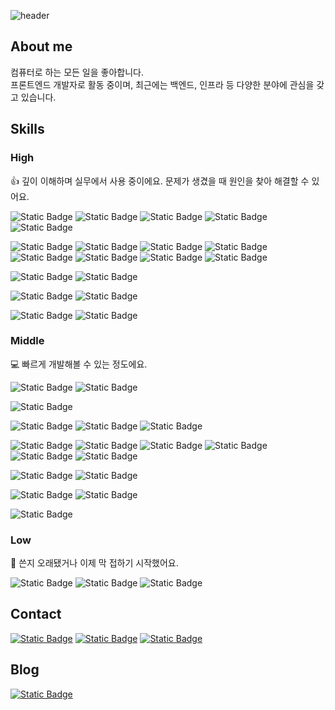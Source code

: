 ![header](https://capsule-render.vercel.app/api?type=waving&color=0:0085FF,50:45AA55,100:FFF500&height=300&section=header&text=Just%20do%20it!&fontSize=64&animation=twinkling&fontColor=FFFFFF)

## About me

컴퓨터로 하는 모든 일을 좋아합니다.  
프론트엔드 개발자로 활동 중이며, 최근에는 백엔드, 인프라 등 다양한 분야에 관심을 갖고 있습니다.

## Skills

### High

👍 깊이 이해하며 실무에서 사용 중이에요. 문제가 생겼을 때 원인을 찾아 해결할 수 있어요.

![Static Badge](https://img.shields.io/badge/html-E34F26?logoColor=white&logo=html5)
![Static Badge](https://img.shields.io/badge/css3-264DE4?logoColor=white&logo=css3)
![Static Badge](https://img.shields.io/badge/sass-BD347C?logoColor=white&logo=sass)
![Static Badge](https://img.shields.io/badge/javascript-F7DF1E?logoColor=463E00&logo=javascript)
![Static Badge](https://img.shields.io/badge/typescript-3178C6?logoColor=white&logo=typescript)

![Static Badge](https://img.shields.io/badge/react-2EBBEF?logoColor=white&logo=react)
![Static Badge](https://img.shields.io/badge/next.js-000000?logoColor=white&logo=nextdotjs)
![Static Badge](https://img.shields.io/badge/redux-764ABC?logoColor=white&logo=redux)
![Static Badge](https://img.shields.io/badge/recoil-3578E5?logoColor=white&logo=recoil)
![Static Badge](https://img.shields.io/badge/ant%20design-1A71E2?logoColor=white&logo=antdesign)
![Static Badge](https://img.shields.io/badge/storybook-FF4785?logoColor=white&logo=storybook)
![Static Badge](https://img.shields.io/badge/apollo%20client-1C223E?logoColor=white&logo=apollographql)
![Static Badge](https://img.shields.io/badge/echarts-E43961?logoColor=white&logo=apacheecharts)

![Static Badge](https://img.shields.io/badge/npm-CB3837?logoColor=white&logo=npm)
![Static Badge](https://img.shields.io/badge/yarn-2C8EBB?logoColor=white&logo=yarn)

![Static Badge](https://img.shields.io/badge/mysql-007AA0?logoColor=white&logo=mysql)
![Static Badge](https://img.shields.io/badge/mariadb-003545?logoColor=white&logo=mariadb)

![Static Badge](https://img.shields.io/badge/docker-00A3FF?logoColor=white&logo=docker)
![Static Badge](https://img.shields.io/badge/github%20actions-4A7EBF?logoColor=white&logo=githubactions)

### Middle

💻 빠르게 개발해볼 수 있는 정도에요.

![Static Badge](https://img.shields.io/badge/java-E4320A)
![Static Badge](https://img.shields.io/badge/python-44709F?logoColor=white&logo=python)

![Static Badge](https://img.shields.io/badge/pnpm-F9AD00?logoColor=white&logo=pnpm)

![Static Badge](https://img.shields.io/badge/react%20native-1694C2?logoColor=white&logo=react)
![Static Badge](https://img.shields.io/badge/vite-F3BA48?logoColor=white&logo=vite)
![Static Badge](https://img.shields.io/badge/mui-007FFF?logoColor=white&logo=mui)

![Static Badge](https://img.shields.io/badge/spring-6DB33F?logoColor=white&logo=spring)
![Static Badge](https://img.shields.io/badge/spring%20boot-4F9620?logoColor=white&logo=springboot)
![Static Badge](https://img.shields.io/badge/hibernate-BCAE79?logoColor=white&logo=hibernate)
![Static Badge](https://img.shields.io/badge/grails-FEB571)
![Static Badge](https://img.shields.io/badge/nestjs-E0234E?logoColor=white&logo=nestjs)
![Static Badge](https://img.shields.io/badge/typeorm-FE0902)

![Static Badge](https://img.shields.io/badge/nginx-009639?logoColor=white&logo=nginx)
![Static Badge](https://img.shields.io/badge/apache%20tomcat-FFDC76?logoColor=67592E&logo=apachetomcat)

![Static Badge](https://img.shields.io/badge/postgresql-336791?logoColor=white&logo=postgresql)
![Static Badge](https://img.shields.io/badge/oracle-C74634?logoColor=white&logo=oracle)

![Static Badge](https://img.shields.io/badge/firebase%20sdk-1A73E8?logoColor=white&logo=firebase)

### Low

📝 쓴지 오래됐거나 이제 막 접하기 시작했어요.

![Static Badge](https://img.shields.io/badge/c-004482?logoColor=white&logo=c)
![Static Badge](https://img.shields.io/badge/cpp-004482?logoColor=white&logo=cplusplus)
![Static Badge](https://img.shields.io/badge/vue-4A9A6A?logoColor=white&logo=vuedotjs)

## Contact

[![Static Badge](https://img.shields.io/badge/github-181717?logoColor=white&logo=github&link=https://github.com/jayur830)](https://github.com/jayur830)
[![Static Badge](https://img.shields.io/badge/gmail-EA4335?logoColor=white&logo=gmail&link=jayur830@gmail.com)](mailto:jayur830@gmail.com)
[![Static Badge](https://img.shields.io/badge/linkedin-0A66C2?logoColor=white&logo=linkedin&link=https://www.linkedin.com/in/%EC%9E%AC%EC%97%B4-%EC%9D%B4-2a1295223/)](https://www.linkedin.com/in/%EC%9E%AC%EC%97%B4-%EC%9D%B4-2a1295223/)

## Blog

[![Static Badge](https://img.shields.io/badge/notion-000000?logoColor=white&logo=notion&link=https://jumbled-seat-0ac.notion.site/2aaa7273cb3b4df88017cd5ebbde1115?pvs=4)](https://jumbled-seat-0ac.notion.site/2aaa7273cb3b4df88017cd5ebbde1115?pvs=4)

<!--
**jayur830/jayur830** is a ✨ _special_ ✨ repository because its `README.md` (this file) appears on your GitHub profile.

Here are some ideas to get you started:

- 🔭 I’m currently working on ...
- 🌱 I’m currently learning ...
- 👯 I’m looking to collaborate on ...
- 🤔 I’m looking for help with ...
- 💬 Ask me about ...
- 📫 How to reach me: ...
- 😄 Pronouns: ...
- ⚡ Fun fact: ...
-->
